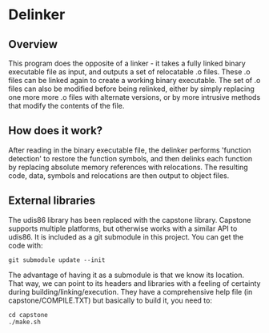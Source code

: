 Delinker
========

Overview
--------
This program does the opposite of a linker - it takes a fully linked binary executable file as input, and outputs a set of relocatable .o files. These .o files can be linked again to create a working binary executable. The set of .o files can also be modified before being relinked, either by simply replacing one more more .o files with alternate versions, or by more intrusive methods that modify the contents of the file.

How does it work?
-----------------
After reading in the binary executable file, the delinker performs 'function detection' to restore the function symbols, and then delinks each function by replacing absolute memory references with relocations. The resulting code, data, symbols and relocations are then output to object files.

External libraries
------------------
The udis86 library has been replaced with the capstone library. Capstone supports multiple platforms, but otherwise
works with a similar API to udis86. It is included as a git submodule in this project. You can get the code with:
```
git submodule update --init
```

The advantage of having it as a submodule is that we know its location. That way, we can point to its headers and
libraries with a feeling of certainty during building/linking/execution. They have a comprehensive help file (in
capstone/COMPILE.TXT) but basically to build it, you need to:
```
cd capstone
./make.sh
```
